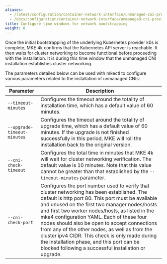 ```yaml
---
aliases:
  - /latest/configuration/container-network-interface/unmanaged-cni-providers/configure-time-windows-bootstrapping/
  - /docs/configuration/container-network-interface/unmanaged-cni-providers/configure-time-windows-bootstrapping/
title: Configure time windows for network bootstrapping
weight: 6
---
```


Once the initial bootstrapping of the underlying Kubernetes provider k0s is
complete, MKE 4k confirms that the Kubernetes API server is reachable. It then waits
for cluster networking to become functional before proceeding with the
installation. It is during this time window that the unmanaged CNI installation
establishes cluster networking.

The parameters detailed below can be used with mkectl to configure various
parameters related to the installation of unmanaged CNIs:

| Parameter 	| Description 	|
|---	|---	|
| `--timeout-minutes` 	| Configures the timeout around the totality of installation time, which has a default value of 60 minutes. 	|
| `--upgrade-timeout-minutes` 	| Configures the timeout around the totality of upgrade time, which has a default value of 60 minutes. If the upgrade is not finished successfully in this period, MKE will roll the installation back to the original version. 	|
| `--cni-check-timeout` 	| Configures the total time in minutes that MKE 4k will wait for cluster networking verification. The default value is 10 minutes. Note that this value cannot be greater than that established by the `--timeout-minutes` parameter. 	|
| `--cni-check-port` 	| Configures the port number used to verify that cluster networking has been established. The default is http port 80. This port must be available and unused on the first two manager nodes/hosts and first two worker nodes/hosts, as listed in the mke4 configuration YAML. Each of these four nodes should also be open to accept connections from any of the other nodes, as well as from the cluster ipv4 CIDR. This check is only made during the installation phase, and this port can be blocked following a successful installation or upgrade. 	 |

